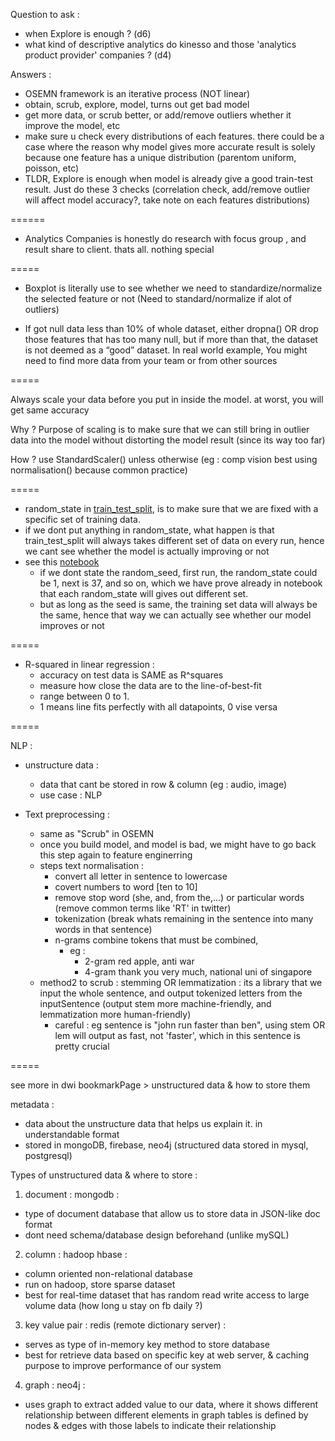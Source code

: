 Question to ask :

- when Explore is enough ? (d6)
- what kind of descriptive analytics do kinesso and those 'analytics product provider' companies ? (d4)

Answers :

- OSEMN framework is an iterative process (NOT linear)
- obtain, scrub, explore, model, turns out get bad model
- get more data, or scrub better, or add/remove outliers whether it improve the model, etc
- make sure u check every distributions of each features. there could be a case where the reason why model gives more accurate result is solely because one feature has a unique distribution (parentom uniform, poisson, etc)
- TLDR, Explore is enough when model is already give a good train-test result. Just do these 3 checks (correlation check, add/remove outlier will affect model accuracy?, take note on each features distributions)

======

- Analytics Companies is honestly do research with focus group , and result share to client. thats all. nothing special

=====

- Boxplot is literally use to see whether we need to standardize/normalize the selected feature or not (Need to standard/normalize if alot of outliers)

- If got null data less than 10% of whole dataset, either dropna() OR drop those features that has too many null, but if more than that, the dataset is not deemed as a “good” dataset. In real world example, You might need to find more data from your team or from other sources

=====

Always scale your data before you put in inside the model. at worst, you will get same accuracy

Why ?
Purpose of scaling is to make sure that we can still bring in outlier data into the model without distorting the model result (since its way too far)

How ?
use StandardScaler() unless otherwise (eg : comp vision best using normalisation() because common practice)

=====

- random_state in [train_test_split](https://scikit-learn.org/stable/modules/generated/sklearn.model_selection.train_test_split.html), is to make sure that we are fixed with a specific set of training data.
- if we dont put anything in random_state, what happen is that train_test_split will always takes different set of data on every run, hence we cant see whether the model is actually improving or not
- see this [notebook](https://github.com/dwihdyn/ds-exploration/blob/main/screenshots-samples-etc/random-seed-sample.ipynb)
  - if we dont state the random_seed, first run, the random_state could be 1, next is 37, and so on, which we have prove already in notebook that each random_state will gives out different set.
  - but as long as the seed is same, the training set data will always be the same, hence that way we can actually see whether our model improves or not

=====

- R-squared in linear regression :
  - accuracy on test data is SAME as R^squares
  - measure how close the data are to the line-of-best-fit
  - range between 0 to 1.
  - 1 means line fits perfectly with all datapoints, 0 vise versa

=====

NLP :

- unstructure data :

  - data that cant be stored in row & column (eg : audio, image)
  - use case : NLP

- Text preprocessing :
  - same as "Scrub" in OSEMN
  - once you build model, and model is bad, we might have to go back this step again to feature enginerring
  - steps text normalisation :
    - convert all letter in sentence to lowercase
    - covert numbers to word [ten to 10]
    - remove stop word (she, and, from the,...) or particular words (remove common terms like 'RT' in twitter)
    - tokenization (break whats remaining in the sentence into many words in that sentence)
    - n-grams combine tokens that must be combined,
      - eg :
        - 2-gram red apple, anti war
        - 4-gram thank you very much, national uni of singapore
  - method2 to scrub : stemming OR lemmatization : its a library that we input the whole sentence, and output tokenized letters from the inputSentence (output stem more machine-friendly, and lemmatization more human-friendly)
    - careful : eg sentence is "john run faster than ben", using stem OR lem will output as fast, not 'faster', which in this sentence is pretty crucial

=====

see more in dwi bookmarkPage > unstructured data & how to store them

metadata :

- data about the unstructure data that helps us explain it. in understandable format
- stored in mongoDB, firebase, neo4j (structured data stored in mysql, postgresql)

Types of unstructured data & where to store :

1. document : mongodb :

- type of document database that allow us to store data in JSON-like doc format
- dont need schema/database design beforehand (unlike mySQL)

2. column : hadoop hbase :

- column oriented non-relational database
- run on hadoop, store sparse dataset
- best for real-time dataset that has random read write access to large volume data (how long u stay on fb daily ?)

3. key value pair : redis (remote dictionary server) :

- serves as type of in-memory key method to store database
- best for retrieve data based on specific key at web server, & caching purpose to improve performance of our system

4. graph : neo4j :

- uses graph to extract added value to our data, where it shows different relationship between different elements in graph tables is defined by nodes & edges with those labels to indicate their relationship
